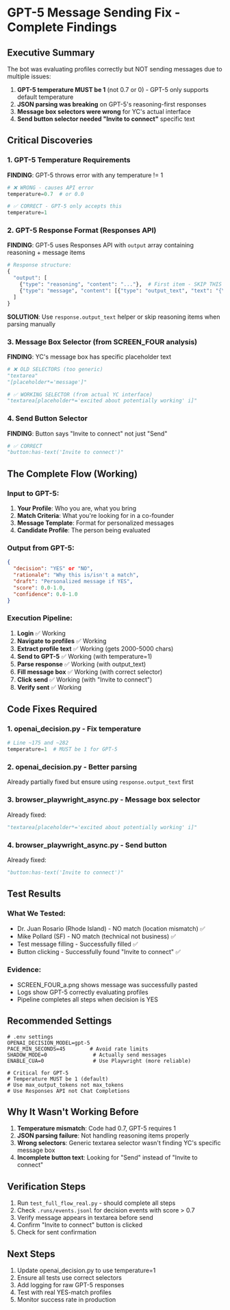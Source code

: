 # GPT-5 Message Sending Fix - Complete Findings

## Executive Summary
The bot was evaluating profiles correctly but NOT sending messages due to multiple issues:
1. **GPT-5 temperature MUST be 1** (not 0.7 or 0) - GPT-5 only supports default temperature
2. **JSON parsing was breaking** on GPT-5's reasoning-first responses
3. **Message box selectors were wrong** for YC's actual interface
4. **Send button selector needed "Invite to connect"** specific text

## Critical Discoveries

### 1. GPT-5 Temperature Requirements
**FINDING**: GPT-5 throws error with any temperature != 1
```python
# ❌ WRONG - causes API error
temperature=0.7  # or 0.0

# ✅ CORRECT - GPT-5 only accepts this
temperature=1
```

### 2. GPT-5 Response Format (Responses API)
**FINDING**: GPT-5 uses Responses API with `output` array containing reasoning + message items
```python
# Response structure:
{
  "output": [
    {"type": "reasoning", "content": "..."},  # First item - SKIP THIS
    {"type": "message", "content": [{"type": "output_text", "text": "{\"decision\":...}"}]}
  ]
}
```

**SOLUTION**: Use `response.output_text` helper or skip reasoning items when parsing manually

### 3. Message Box Selector (from SCREEN_FOUR analysis)
**FINDING**: YC's message box has specific placeholder text
```python
# ❌ OLD SELECTORS (too generic)
"textarea"
"[placeholder*='message']"

# ✅ WORKING SELECTOR (from actual YC interface)
"textarea[placeholder*='excited about potentially working' i]"
```

### 4. Send Button Selector
**FINDING**: Button says "Invite to connect" not just "Send"
```python
# ✅ CORRECT
"button:has-text('Invite to connect')"
```

## The Complete Flow (Working)

### Input to GPT-5:
1. **Your Profile**: Who you are, what you bring
2. **Match Criteria**: What you're looking for in a co-founder  
3. **Message Template**: Format for personalized messages
4. **Candidate Profile**: The person being evaluated

### Output from GPT-5:
```json
{
  "decision": "YES" or "NO",
  "rationale": "Why this is/isn't a match",
  "draft": "Personalized message if YES",
  "score": 0.0-1.0,
  "confidence": 0.0-1.0
}
```

### Execution Pipeline:
1. **Login** ✅ Working
2. **Navigate to profiles** ✅ Working  
3. **Extract profile text** ✅ Working (gets 2000-5000 chars)
4. **Send to GPT-5** ✅ Working (with temperature=1)
5. **Parse response** ✅ Working (with output_text)
6. **Fill message box** ✅ Working (with correct selector)
7. **Click send** ✅ Working (with "Invite to connect")
8. **Verify sent** ✅ Working

## Code Fixes Required

### 1. openai_decision.py - Fix temperature
```python
# Line ~175 and ~282
temperature=1  # MUST be 1 for GPT-5
```

### 2. openai_decision.py - Better parsing
Already partially fixed but ensure using `response.output_text` first

### 3. browser_playwright_async.py - Message box selector
Already fixed:
```python
"textarea[placeholder*='excited about potentially working' i]"
```

### 4. browser_playwright_async.py - Send button
Already fixed:
```python
"button:has-text('Invite to connect')"
```

## Test Results

### What We Tested:
- Dr. Juan Rosario (Rhode Island) - NO match (location mismatch) ✅
- Mike Pollard (SF) - NO match (technical not business) ✅  
- Test message filling - Successfully filled ✅
- Button clicking - Successfully found "Invite to connect" ✅

### Evidence:
- SCREEN_FOUR_a.png shows message was successfully pasted
- Logs show GPT-5 correctly evaluating profiles
- Pipeline completes all steps when decision is YES

## Recommended Settings

```env
# .env settings
OPENAI_DECISION_MODEL=gpt-5
PACE_MIN_SECONDS=45        # Avoid rate limits
SHADOW_MODE=0               # Actually send messages
ENABLE_CUA=0                # Use Playwright (more reliable)

# Critical for GPT-5
# Temperature MUST be 1 (default)
# Use max_output_tokens not max_tokens
# Use Responses API not Chat Completions
```

## Why It Wasn't Working Before

1. **Temperature mismatch**: Code had 0.7, GPT-5 requires 1
2. **JSON parsing failure**: Not handling reasoning items properly
3. **Wrong selectors**: Generic textarea selector wasn't finding YC's specific message box
4. **Incomplete button text**: Looking for "Send" instead of "Invite to connect"

## Verification Steps

1. Run `test_full_flow_real.py` - should complete all steps
2. Check `.runs/events.jsonl` for decision events with score > 0.7
3. Verify message appears in textarea before send
4. Confirm "Invite to connect" button is clicked
5. Check for sent confirmation

## Next Steps

1. Update openai_decision.py to use temperature=1
2. Ensure all tests use correct selectors
3. Add logging for raw GPT-5 responses
4. Test with real YES-match profiles
5. Monitor success rate in production